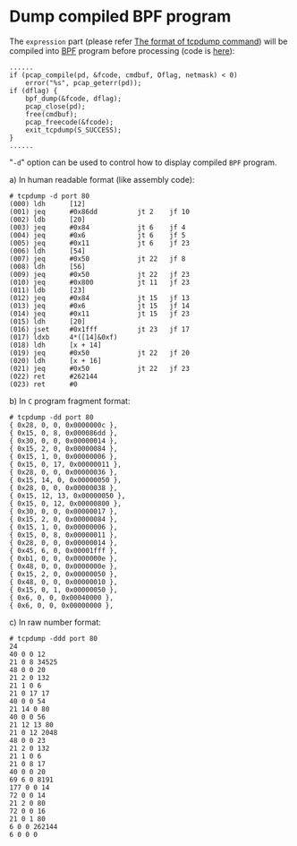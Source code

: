 # Dump compiled BPF program

The `expression` part (please refer [The format of tcpdump command](the-format-of-tcpdump-command.md)) will be compiled into [BPF](https://en.wikipedia.org/wiki/Berkeley_Packet_Filter) program before processing (code is [here](https://github.com/the-tcpdump-group/tcpdump/blob/master/tcpdump.c#L2152)):  

	......
	if (pcap_compile(pd, &fcode, cmdbuf, Oflag, netmask) < 0)
		error("%s", pcap_geterr(pd));
	if (dflag) {
		bpf_dump(&fcode, dflag);
		pcap_close(pd);
		free(cmdbuf);
		pcap_freecode(&fcode);
		exit_tcpdump(S_SUCCESS);
	}
	......

"`-d`" option can be used to control how to display compiled `BPF` program.

a) In human readable format (like assembly code):  

	# tcpdump -d port 80
	(000) ldh      [12]
	(001) jeq      #0x86dd          jt 2    jf 10
	(002) ldb      [20]
	(003) jeq      #0x84            jt 6    jf 4
	(004) jeq      #0x6             jt 6    jf 5
	(005) jeq      #0x11            jt 6    jf 23
	(006) ldh      [54]
	(007) jeq      #0x50            jt 22   jf 8
	(008) ldh      [56]
	(009) jeq      #0x50            jt 22   jf 23
	(010) jeq      #0x800           jt 11   jf 23
	(011) ldb      [23]
	(012) jeq      #0x84            jt 15   jf 13
	(013) jeq      #0x6             jt 15   jf 14
	(014) jeq      #0x11            jt 15   jf 23
	(015) ldh      [20]
	(016) jset     #0x1fff          jt 23   jf 17
	(017) ldxb     4*([14]&0xf)
	(018) ldh      [x + 14]
	(019) jeq      #0x50            jt 22   jf 20
	(020) ldh      [x + 16]
	(021) jeq      #0x50            jt 22   jf 23
	(022) ret      #262144
	(023) ret      #0

b) In `C` program fragment format:  

	# tcpdump -dd port 80
	{ 0x28, 0, 0, 0x0000000c },
	{ 0x15, 0, 8, 0x000086dd },
	{ 0x30, 0, 0, 0x00000014 },
	{ 0x15, 2, 0, 0x00000084 },
	{ 0x15, 1, 0, 0x00000006 },
	{ 0x15, 0, 17, 0x00000011 },
	{ 0x28, 0, 0, 0x00000036 },
	{ 0x15, 14, 0, 0x00000050 },
	{ 0x28, 0, 0, 0x00000038 },
	{ 0x15, 12, 13, 0x00000050 },
	{ 0x15, 0, 12, 0x00000800 },
	{ 0x30, 0, 0, 0x00000017 },
	{ 0x15, 2, 0, 0x00000084 },
	{ 0x15, 1, 0, 0x00000006 },
	{ 0x15, 0, 8, 0x00000011 },
	{ 0x28, 0, 0, 0x00000014 },
	{ 0x45, 6, 0, 0x00001fff },
	{ 0xb1, 0, 0, 0x0000000e },
	{ 0x48, 0, 0, 0x0000000e },
	{ 0x15, 2, 0, 0x00000050 },
	{ 0x48, 0, 0, 0x00000010 },
	{ 0x15, 0, 1, 0x00000050 },
	{ 0x6, 0, 0, 0x00040000 },
	{ 0x6, 0, 0, 0x00000000 },

c) In raw number format:  

	# tcpdump -ddd port 80
	24
	40 0 0 12
	21 0 8 34525
	48 0 0 20
	21 2 0 132
	21 1 0 6
	21 0 17 17
	40 0 0 54
	21 14 0 80
	40 0 0 56
	21 12 13 80
	21 0 12 2048
	48 0 0 23
	21 2 0 132
	21 1 0 6
	21 0 8 17
	40 0 0 20
	69 6 0 8191
	177 0 0 14
	72 0 0 14
	21 2 0 80
	72 0 0 16
	21 0 1 80
	6 0 0 262144
	6 0 0 0

	

